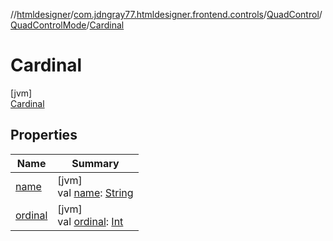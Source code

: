 //[htmldesigner](../../../../../index.md)/[com.jdngray77.htmldesigner.frontend.controls](../../../index.md)/[QuadControl](../../index.md)/[QuadControlMode](../index.md)/[Cardinal](index.md)

# Cardinal

[jvm]\
[Cardinal](index.md)

## Properties

| Name | Summary |
|---|---|
| [name](../-all/index.md#-372974862%2FProperties%2F-1216412040) | [jvm]<br>val [name](../-all/index.md#-372974862%2FProperties%2F-1216412040): [String](https://kotlinlang.org/api/latest/jvm/stdlib/kotlin/-string/index.html) |
| [ordinal](../-all/index.md#-739389684%2FProperties%2F-1216412040) | [jvm]<br>val [ordinal](../-all/index.md#-739389684%2FProperties%2F-1216412040): [Int](https://kotlinlang.org/api/latest/jvm/stdlib/kotlin/-int/index.html) |
